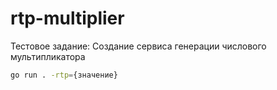 # rtp-multiplier
Тестовое задание: Создание сервиса генерации числового мультипликатора

```bash
go run . -rtp={значение}
```
